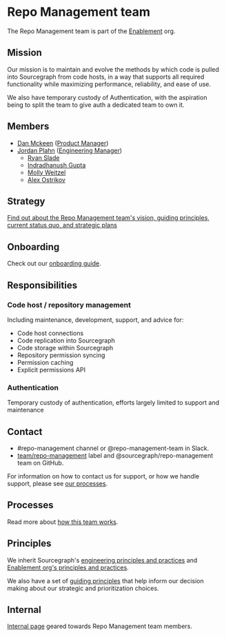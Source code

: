 # Repo Management team

The Repo Management team is part of the [Enablement](../index.md) org.

## Mission

Our mission is to maintain and evolve the methods by which code is pulled into Sourcegraph from code hosts, in a way that supports all required functionality while maximizing performance, reliability, and ease of use.

We also have temporary custody of Authentication, with the aspiration being to split the team to give auth a dedicated team to own it.

## Members

- [Dan Mckeen](../../../../company/team/index.md#dan-mckean) ([Product Manager](../../../product/roles/index.md#product-manager))
- [Jordan Plahn](../../../../company/team/index.md#jordan-plahn) ([Engineering Manager](../../roles.md#engineering-manager))
  - [Ryan Slade](../../../../company/team/index.md#ryan-slade)
  - [Indradhanush Gupta](../../../../company/team/index.md#indradhanush-gupta)
  - [Molly Weitzel](../../../../company/team/index.md#molly-weitzel)
  - [Alex Ostrikov](../../../../company/team/index.md#alexander-ostrikov)

## Strategy

[Find out about the Repo Management team's vision, guiding principles, current status quo, and strategic plans](../../../../company/strategy/enablement/repo-management/index.md)

## Onboarding

Check out our [onboarding guide](onboarding.md).

## Responsibilities

### Code host / repository management

Including maintenance, development, support, and advice for:

- Code host connections
- Code replication into Sourcegraph
- Code storage within Sourcegraph
- Repository permission syncing
- Permission caching
- Explicit permissions API

### Authentication

Temporary custody of authentication, efforts largely limited to support and maintenance

## Contact

- #repo-management channel or @repo-management-team in Slack.
- [team/repo-management](https://github.com/sourcegraph/sourcegraph/labels/team%2Frepo-management) label and @sourcegraph/repo-management team on GitHub.

For information on how to contact us for support, or how we handle support, please see [our processes](processes.md).

## Processes

Read more about [how this team works](processes.md).

## Principles

We inherit Sourcegraph's [engineering principles and practices](../../principles-and-practices.md) and [Enablement org's principles and practices](../index.md#principles-and-practices).

We also have a set of [guiding principles](../../../../company/strategy/enablement/repo-management/index.md#guiding-principles) that help inform our decision making about our strategic and prioritization choices.

## Internal

[Internal page](internal.md) geared towards Repo Management team members.
